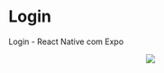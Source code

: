 # Login
Login - React Native com Expo

<div align="center">
  <img src="https://user-images.githubusercontent.com/62814299/146867966-b3d48a1a-4a96-4e70-b073-bfeb50d703f7.png"/>
</div>
